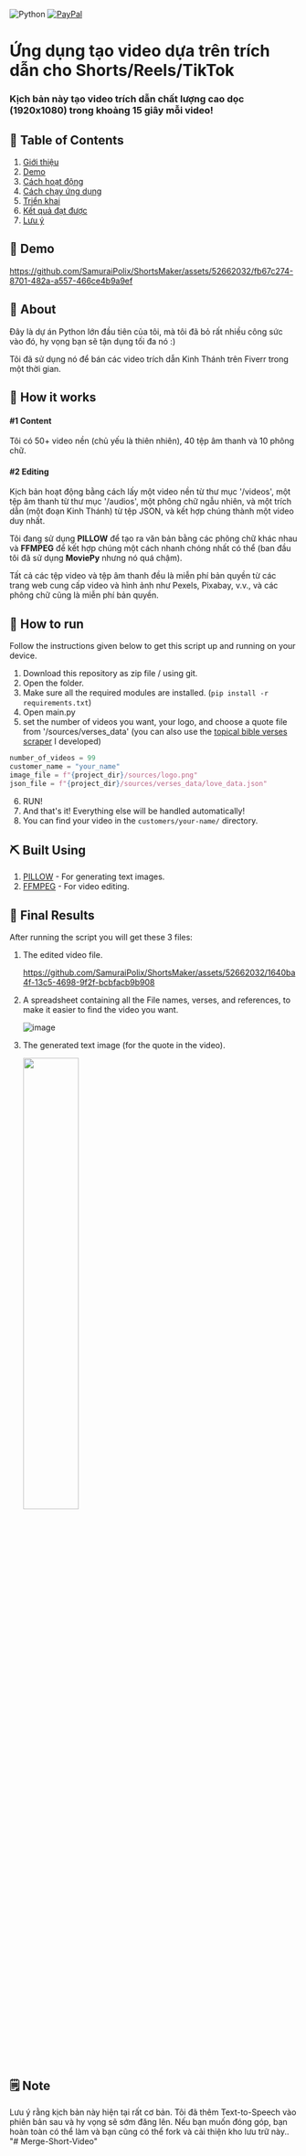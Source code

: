 ![Python](https://img.shields.io/badge/python-3670A0?style=for-the-badge&logo=python&logoColor=ffdd54)
<a href = "https://cothach.vn">![PayPal](https://img.shields.io/badge/PayPal-00457C?style=for-the-badge&logo=paypal&logoColor=white)</a>

# Ứng dụng tạo video dựa trên trích dẫn cho Shorts/Reels/TikTok
<h3>Kịch bản này tạo video trích dẫn chất lượng cao dọc (1920x1080) trong khoảng 15 giây mỗi video!</h3>

## 📝 Table of Contents

1. [Giới thiệu](#about)
2. [Demo](#demo)
3. [Cách hoạt động](#working)
4. [Cách chạy ứng dụng](#how_to)
5. [Triển khai](#built_using)
6. [Kết quả đạt được](#results)
7. [Lưu ý](#note)

<h2 id="demo">🎥 Demo</h2>

https://github.com/SamuraiPolix/ShortsMaker/assets/52662032/fb67c274-8701-482a-a557-466ce4b9a9ef


<h2 id="about">🧐 About</h2>

Đây là dự án Python lớn đầu tiên của tôi, mà tôi đã bỏ rất nhiều công sức vào đó, hy vọng bạn sẽ tận dụng tối đa nó :)

Tôi đã sử dụng nó để bán các video trích dẫn Kinh Thánh trên Fiverr trong một thời gian.


<h2 id="working">💭 How it works</h2>

<h4>#1 Content</h4>
Tôi có 50+ video nền (chủ yếu là thiên nhiên), 40 tệp âm thanh và 10 phông chữ.

<h4>#2 Editing</h4>

Kịch bản hoạt động bằng cách lấy một video nền từ thư mục '/videos', một tệp âm thanh từ thư mục '/audios', một phông chữ ngẫu nhiên, và một trích dẫn (một đoạn Kinh Thánh) từ tệp JSON, và kết hợp chúng thành một video duy nhất.


Tôi đang sử dụng **PILLOW** để tạo ra văn bản bằng các phông chữ khác nhau và **FFMPEG** để kết hợp chúng một cách nhanh chóng nhất có thể (ban đầu tôi đã sử dụng **MoviePy** nhưng nó quá chậm).

Tất cả các tệp video và tệp âm thanh đều là miễn phí bản quyền từ các trang web cung cấp video và hình ảnh như Pexels, Pixabay, v.v., và các phông chữ cũng là miễn phí bản quyền.

<h2 id="how_to">🏁 How to run</h2>

Follow the instructions given below to get this script up and running on your device.

1. Download this repository as zip file / using git.
2. Open the folder.
3. Make sure all the required modules are installed. (`pip install -r requirements.txt`)
4. Open main.py
5. set the number of videos you want, your logo, and choose a quote file from '/sources/verses_data' (you can also use the <a href="https://github.com/SamuraiPolix/openbible-verse-scraper">topical bible verses scraper</a> I developed)
```python
number_of_videos = 99
customer_name = "your_name"
image_file = f"{project_dir}/sources/logo.png"
json_file = f"{project_dir}/sources/verses_data/love_data.json"
```
6. RUN!
7. And that's it! Everything else will be handled automatically!
8. You can find your video in the `customers/your-name/` directory.

<h2 id="built_using">⛏️ Built Using</h2>

1. [PILLOW](https://pypi.org/project/Pillow/) - For generating text images.
2. [FFMPEG](https://ffmpeg.org/) - For video editing.


<h2 id="results">🎥 Final Results</h2>

After running the script you will get these 3 files:
1. The edited video file.

   https://github.com/SamuraiPolix/ShortsMaker/assets/52662032/1640ba4f-13c5-4698-9f2f-bcbfacb9b908
3. A spreadsheet containing all the File names, verses, and references, to make it easier to find the video you want.

   ![image](https://github.com/SamuraiPolix/ShortsMaker/assets/52662032/6b597a1a-d7e0-495b-8f65-b6852eeb04a1)
4. The generated text image (for the quote in the video).

   <img src="https://github.com/SamuraiPolix/ShortsMaker/assets/52662032/340d9401-5aac-49f9-bf44-66e982b61abc" width="45%">

<h2 id="note">🗒️ Note</h2>

Lưu ý rằng kịch bản này hiện tại rất cơ bản. Tôi đã thêm Text-to-Speech vào phiên bản sau và hy vọng sẽ sớm đăng lên. Nếu bạn muốn đóng góp, bạn hoàn toàn có thể làm và bạn cũng có thể fork và cải thiện kho lưu trữ này..
"# Merge-Short-Video" 
